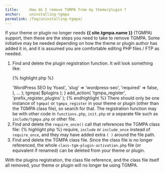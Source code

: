 ```yaml
---
title:     How do I remove TGMPA from my theme/plugin ?
anchor:    uninstalling-tgmpa
permalink: /faq/uninstalling-tgmpa/
---
```


If your theme or plugin no longer needs **{{ site.tgmpa.name }}** (TGMPA) support, then these are the steps you need to take to remove TGMPA. Some initiative may be needed depending on how the theme or plugin author has added it in, and it is assumed you are comfortable editing PHP files / FTP as needed.

<ol>
<li>Find and delete the plugin registration function. It will look something like:

{% highlight php %}
<?php
/**
 * Required and Recommended Plugins
 */
function prefix_register_plugins() {

	/**
	 * Array of plugin arrays. Required keys are name and slug.
	 * If the source is NOT from the .org repo, then source is also required.
	 */
	$plugins = array(

		// WordPress SEO
		array(
			'name'     => 'WordPress SEO by Yoast',
			'slug'     => 'wordpress-seo',
			'required' => false,
		),
		...
	);

	tgmpa( $plugins );
}
add_action( 'tgmpa_register', 'prefix_register_plugins' );
{% endhighlight %}

	There should only be one instance of <code>tgmpa(</code> or <code>tgmpa_register</code> in your theme or plugin (other than the TGMPA class file), so search for that. The registration function may be with other code in <code>functions.php</code>, <code>init.php</code> or a separate file such as <code>include/tgmpa.php</code> or other file.</li>
<li>Find and delete the <code>require_once()</code> call that references the TGMPA class file:

{% highlight php %}
<?php
/**
 * Include the TGM_Plugin_Activation class.
 */
require_once dirname( __FILE__ ) . '/class-tgm-plugin-activation.php';
{% endhighlight %}

	The file name is almost certainly unique, so search your theme or plugin for that. The theme or plugin author may have used <code>require</code>, <code>include</code> or <code>include_once</code> instead of <code>require_once</code>, and they may have added extra <code>( )</code> around the file path.</li>
<li>Find and delete the TGMPA class file. Since the class file is no longer referenced, the whole <code>class-tgm-plugin-activation.php</code> file (or equivalent if renamed) can be deleted from your theme or plugin.</li>
</ol>

With the plugins registration, the class file reference, and the class file itself all removed, your theme or plugin will no longer be using TGMPA.